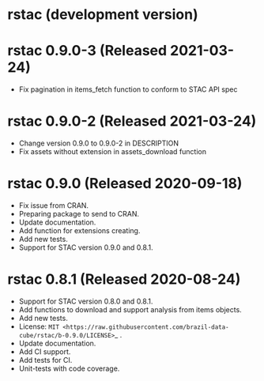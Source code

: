 # rstac (development version)

# rstac 0.9.0-3 (Released 2021-03-24)

* Fix pagination in items_fetch function to conform to STAC API spec

# rstac 0.9.0-2 (Released 2021-03-24)

* Change version 0.9.0 to 0.9.0-2 in DESCRIPTION
* Fix assets without extension in assets_download function

# rstac 0.9.0 (Released 2020-09-18)

* Fix issue from CRAN.
* Preparing package to send to CRAN.
* Update documentation.
* Add function for extensions creating.
* Add new tests.
* Support for STAC version 0.9.0 and 0.8.1.

# rstac 0.8.1 (Released 2020-08-24)

* Support for STAC version 0.8.0 and 0.8.1.
* Add functions to download and support analysis from items objects.
* Add new tests.
* License: `MIT <https://raw.githubusercontent.com/brazil-data-cube/rstac/b-0.9.0/LICENSE>`_ .
* Update documentation.
* Add CI support.
* Add tests for CI.
* Unit-tests with code coverage.
